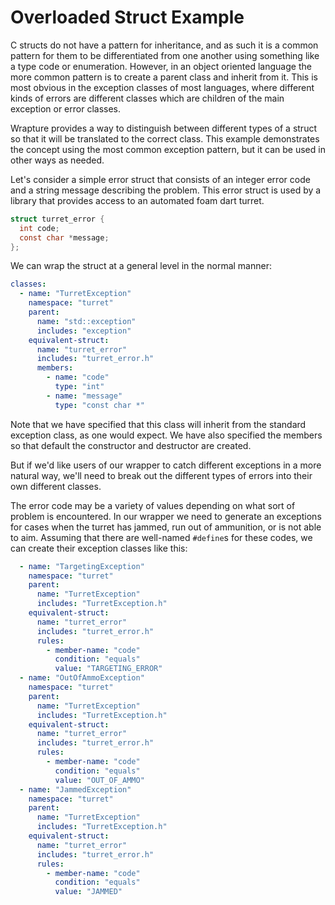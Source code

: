 # Overloaded Struct Example

C structs do not have a pattern for inheritance, and as such it is a common
pattern for them to be differentiated from one another using something like a
type code or enumeration. However, in an object oriented language the more
common pattern is to create a parent class and inherit from it. This is most
obvious in the exception classes of most languages, where different kinds of
errors are different classes which are children of the main exception or error
classes.

Wrapture provides a way to distinguish between different types of a struct so
that it will be translated to the correct class. This example demonstrates the
concept using the most common exception pattern, but it can be used in other
ways as needed.

Let's consider a simple error struct that consists of an integer error code and
a string message describing the problem. This error struct is used by a library
that provides access to an automated foam dart turret.

```c
struct turret_error {
  int code;
  const char *message;
};
```

We can wrap the struct at a general level in the normal manner:

```yaml
classes:
  - name: "TurretException"
    namespace: "turret"
    parent:
      name: "std::exception"
      includes: "exception"
    equivalent-struct:
      name: "turret_error"
      includes: "turret_error.h"
      members:
        - name: "code"
          type: "int"
        - name: "message"
          type: "const char *"
```

Note that we have specified that this class will inherit from the standard
exception class, as one would expect. We have also specified the members so
that default the constructor and destructor are created.

But if we'd like users of our wrapper to catch different exceptions in a more
natural way, we'll need to break out the different types of errors into their
own different classes.

The error code may be a variety of values depending on what sort of problem is
encountered. In our wrapper we need to generate an exceptions for cases when
the turret has jammed, run out of ammunition, or is not able to aim. Assuming
that there are well-named `#define`s for these codes, we can create their
exception classes like this:

```yaml
  - name: "TargetingException"
    namespace: "turret"
    parent:
      name: "TurretException"
      includes: "TurretException.h"
    equivalent-struct:
      name: "turret_error"
      includes: "turret_error.h"
      rules:
        - member-name: "code"
          condition: "equals"
          value: "TARGETING_ERROR"
  - name: "OutOfAmmoException"
    namespace: "turret"
    parent:
      name: "TurretException"
      includes: "TurretException.h"
    equivalent-struct:
      name: "turret_error"
      includes: "turret_error.h"
      rules:
        - member-name: "code"
          condition: "equals"
          value: "OUT_OF_AMMO"
  - name: "JammedException"
    namespace: "turret"
    parent:
      name: "TurretException"
      includes: "TurretException.h"
    equivalent-struct:
      name: "turret_error"
      includes: "turret_error.h"
      rules:
        - member-name: "code"
          condition: "equals"
          value: "JAMMED"
```
